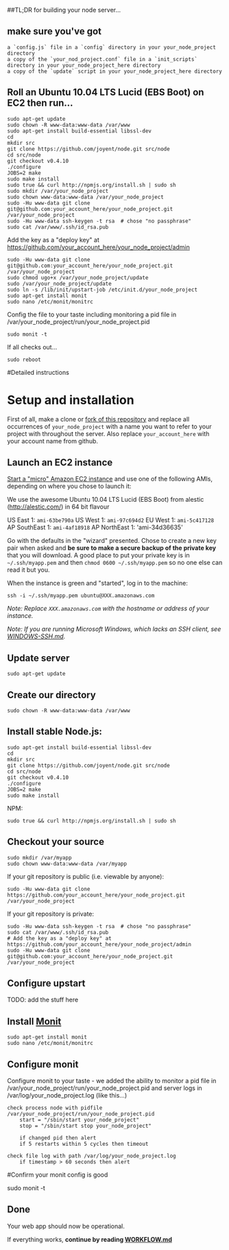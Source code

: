 ##TL;DR for building your node server...

## make sure you've got
	a `config.js` file in a `config` directory in your your_node_project directory 
	a copy of the `your_nod_project.conf` file in a `init_scripts` directory in your your_node_project_here directory
	a copy of the `update` script in your your_node_project_here directory

## Roll an Ubuntu 10.04 LTS Lucid (EBS Boot) on EC2 then run...

	sudo apt-get update
	sudo chown -R www-data:www-data /var/www
	sudo apt-get install build-essential libssl-dev
	cd
	mkdir src
	git clone https://github.com/joyent/node.git src/node
	cd src/node
	git checkout v0.4.10
	./configure
	JOBS=2 make
	sudo make install
	sudo true && curl http://npmjs.org/install.sh | sudo sh
	sudo mkdir /var/your_node_project
	sudo chown www-data:www-data /var/your_node_project
	sudo -Hu www-data git clone git@github.com:your_account_here/your_node_project.git /var/your_node_project
	sudo -Hu www-data ssh-keygen -t rsa  # chose "no passphrase"
	sudo cat /var/www/.ssh/id_rsa.pub
	
Add the key as a "deploy key" at https://github.com/your_account_here/your_node_project/admin

	sudo -Hu www-data git clone git@github.com:your_account_here/your_node_project.git /var/your_node_project
	sudo chmod ugo+x /var/your_node_project/update
	sudo /var/your_node_project/update
	sudo ln -s /lib/init/upstart-job /etc/init.d/your_node_project
	sudo apt-get install monit
	sudo nano /etc/monit/monitrc
	
Config the file to your taste including monitoring a pid file in /var/your_node_project/run/your_node_project.pid

	sudo monit -t
	
If all checks out...

	sudo reboot

#Detailed instructions

# Setup and installation

First of all, make a clone or [fork of this repository](http://help.github.com/fork-a-repo/) and replace all occurrences of `your_node_project` with a name you want to refer to your project with throughout the server.  Also replace `your_account_here` with your account name from github.

## Launch an EC2 instance

[Start a "micro" Amazon EC2 instance](https://console.aws.amazon.com/ec2/home) and use one of the following AMIs, depending on where you chose to launch it:

We use the awesome Ubuntu 10.04 LTS Lucid (EBS Boot) from alestic (http://alestic.com/) in 64 bit flavour

US East 1: `ami-63be790a`
US West 1: `ami-97c694d2`
EU West 1: `ami-5c417128`
AP SouthEast 1: `ami-4af18918`
AP NorthEast 1: 'ami-34d36635'

Go with the defaults in the "wizard" presented. Chose to create a new key pair when asked and **be sure to make a secure backup of the private key** that you will download. A good place to put your private key is in `~/.ssh/myapp.pem` and then `chmod 0600 ~/.ssh/myapp.pem` so no one else can read it but you.

When the instance is green and "started", log in to the machine:

    ssh -i ~/.ssh/myapp.pem ubuntu@XXX.amazonaws.com

*Note: Replace `XXX.amazonaws.com` with the hostname or address of your instance.*

*Note: If you are running Microsoft Windows, which lacks an SSH client, see [WINDOWS-SSH.md](WINDOWS-SSH.md#readme)*.

## Update server

	sudo apt-get update
	
## Create our directory
	sudo chown -R www-data:www-data /var/www

## Install stable Node.js:

	sudo apt-get install build-essential libssl-dev
	cd
	mkdir src
	git clone https://github.com/joyent/node.git src/node
	cd src/node
	git checkout v0.4.10
	./configure
	JOBS=2 make
	sudo make install

NPM:

    sudo true && curl http://npmjs.org/install.sh | sudo sh

## Checkout your source

    sudo mkdir /var/myapp
    sudo chown www-data:www-data /var/myapp

If your git repository is public (i.e. viewable by anyone):

    sudo -Hu www-data git clone https://github.com/your_account_here/your_node_project.git /var/your_node_project

If your git repository is private:

    sudo -Hu www-data ssh-keygen -t rsa  # chose "no passphrase"
    sudo cat /var/www/.ssh/id_rsa.pub
    # Add the key as a "deploy key" at https://github.com/your_account_here/your_node_project/admin
    sudo -Hu www-data git clone git@github.com:your_account_here/your_node_project.git /var/your_node_project

## Configure upstart

TODO: add the stuff here

## Install  [Monit](http://mmonit.com/monit/)
	sudo apt-get install monit
	sudo nano /etc/monit/monitrc

## Configure monit
Configure monit to your taste - we added the ability to monitor a pid file in /var/your_node_project/run/your_node_project.pid and server logs in /var/log/your_node_project.log (like this...)

	check process node with pidfile /var/your_node_project/run/your_node_project.pid
        start = "/sbin/start your_node_project"
        stop = "/sbin/start stop your_node_project"

    	if changed pid then alert
    	if 5 restarts within 5 cycles then timeout

	check file log with path /var/log/your_node_project.log
		if timestamp > 60 seconds then alert

#Confirm your monit config is good

sudo monit -t

## Done

Your web app should now be operational.

If everything works, **continue by reading [WORKFLOW.md](https://github.com/ctmaclean/ec2-webapp/blob/master/WORKFLOW.md#readme)**
